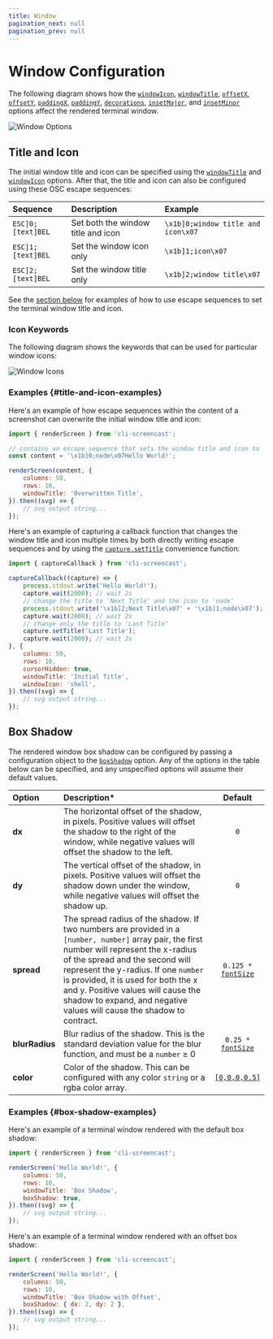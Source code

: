 ```yaml
---
title: Window
pagination_next: null
pagination_prev: null
---
```


# Window Configuration

The following diagram shows how the [`windowIcon`](options.md#windowIcon), [`windowTitle`](options.md#windowTitle), [`offsetX`](options.md#offsetX), [`offsetY`](options.md#offsetY), [`paddingX`](options.md#paddingX), [`paddingY`](options.md#paddingY), [`decorations`](options.md#decorations), [`insetMajor`](options.md#insetMajor), and [`insetMinor`](options.md#insetMinor) options affect the rendered terminal window.

![Window Options](./assets/window-options.svg)

## Title and Icon

The initial window title and icon can be specified using the [`windowTitle`](options.md#windowTitle) and [`windowIcon`](options.md#windowIcon) options. After that, the title and icon can also be configured using these OSC escape sequences:

|Sequence|Description|Example|
|:-------|:----------|:------|
|`ESC]0;[text]BEL`|Set both the window title and icon|`\x1b]0;window title and icon\x07`|
|`ESC]1;[text]BEL`|Set the window icon only|`\x1b]1;icon\x07`|
|`ESC]2;[text]BEL`|Set the window title only|`\x1b]2;window title\x07`|

See the [section below](#title-and-icon-examples) for examples of how to use escape sequences to set the terminal window title and icon.

### Icon Keywords

The following diagram shows the keywords that can be used for particular window icons:

![Window Icons](./assets/window-icons.svg)

### Examples {#title-and-icon-examples}

Here's an example of how escape sequences within the content of a screenshot can overwrite the initial window title and icon:

```js result='./assets/usage--window--title-screenshot.svg'
import { renderScreen } from 'cli-screencast';

// contains an escape sequence that sets the window title and icon to 'node'
const content = '\x1b]0;node\x07Hello World!';

renderScreen(content, {
    columns: 50,
    rows: 10,
    windowTitle: 'Overwritten Title',
}).then((svg) => {
    // svg output string...
});
```

Here's an example of capturing a callback function that changes the window title and icon multiple times by both directly writing escape sequences and by using the [`capture.setTitle`](captureCallback.md#capture.setTitle) convenience function:

```js result='./assets/usage--window--title-callback.svg'
import { captureCallback } from 'cli-screencast';

captureCallback((capture) => {
    process.stdout.write('Hello World!');
    capture.wait(2000); // wait 2s
    // change the title to 'Next Title' and the icon to 'node'
    process.stdout.write('\x1b]2;Next Title\x07' + '\x1b]1;node\x07');
    capture.wait(2000); // wait 2s
    // change only the title to 'Last Title'
    capture.setTitle('Last Title');
    capture.wait(2000); // wait 2s
}, {
    columns: 50,
    rows: 10,
    cursorHidden: true,
    windowTitle: 'Initial Title',
    windowIcon: 'shell',
}).then((svg) => {
    // svg output string...
});
```

## Box Shadow

The rendered window box shadow can be configured by passing a configuration object to the [`boxShadow`](options.md#boxShadow) option. Any of the options in the table below can be specified, and any unspecified options will assume their default values.

|Option|Description*|Default|
|:-----|:----------|:-----:|
| **dx** | The horizontal offset of the shadow, in pixels. Positive values will offset the shadow to the right of the window, while negative values will offset the shadow to the left. | `0` |
| **dy** | The vertical offset of the shadow, in pixels. Positive values will offset the shadow down under the window, while negative values will offset the shadow up. | `0` |
| **spread** | The spread radius of the shadow. If two numbers are provided in a `[number, number]` array pair, the first number will represent the x-radius of the spread and the second will represent the y-radius. If one `number` is provided, it is used for both the x and y. Positive values will cause the shadow to expand, and negative values will cause the shadow to contract. | <code>0.125 * <a href="/options#fontSize">fontSize</a></code> |
| **blurRadius** | Blur radius of the shadow. This is the standard deviation value for the blur function, and must be a `number` ≥ 0 | <code>0.25 * <a href="/options#fontSize">fontSize</a></code> |
| **color** | Color of the shadow. This can be configured with any color `string` or a rgba color array. | [`[0,0,0,0.5]`](color:0:0:0:.5) |

### Examples {#box-shadow-examples}

Here's an example of a terminal window rendered with the default box shadow:

```js result='./assets/usage--window--shadow.svg'
import { renderScreen } from 'cli-screencast';

renderScreen('Hello World!', {
    columns: 50,
    rows: 10,
    windowTitle: 'Box Shadow',
    boxShadow: true,
}).then((svg) => {
    // svg output string...
});
```

Here's an example of a terminal window rendered with an offset box shadow:

```js result='./assets/usage--window--shadow-offset.svg'
import { renderScreen } from 'cli-screencast';

renderScreen('Hello World!', {
    columns: 50,
    rows: 10,
    windowTitle: 'Box Shadow with Offset',
    boxShadow: { dx: 2, dy: 2 },
}).then((svg) => {
    // svg output string...
});
```
